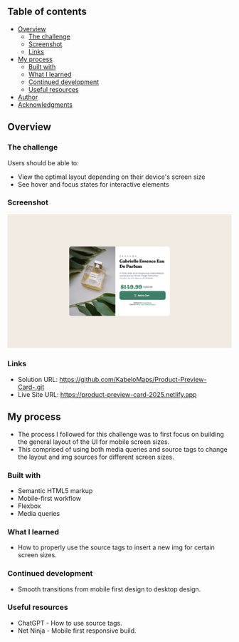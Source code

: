 ## Table of contents

- [Overview](#overview)
  - [The challenge](#the-challenge)
  - [Screenshot](#screenshot)
  - [Links](#links)
- [My process](#my-process)
  - [Built with](#built-with)
  - [What I learned](#what-i-learned)
  - [Continued development](#continued-development)
  - [Useful resources](#useful-resources)
- [Author](#author)
- [Acknowledgments](#acknowledgments)

## Overview

### The challenge

Users should be able to:

- View the optimal layout depending on their device's screen size
- See hover and focus states for interactive elements

### Screenshot

![Desktop-img](image.png)

### Links

- Solution URL: https://github.com/KabeloMaps/Product-Preview-Card-.git
- Live Site URL: https://product-preview-card-2025.netlify.app

## My process

- The process I followed for this challenge was to first focus on building the general layout of the UI for mobile screen sizes.
- This comprised of using both media queries and source tags to change the layout and img sources for different screen sizes.

### Built with

- Semantic HTML5 markup
- Mobile-first workflow
- Flexbox
- Media queries

### What I learned

- How to properly use the source tags to insert a new img for certain screen sizes.

### Continued development

- Smooth transitions from mobile first design to desktop design.

### Useful resources

- ChatGPT - How to use source tags.
- Net Ninja - Mobile first responsive build.
